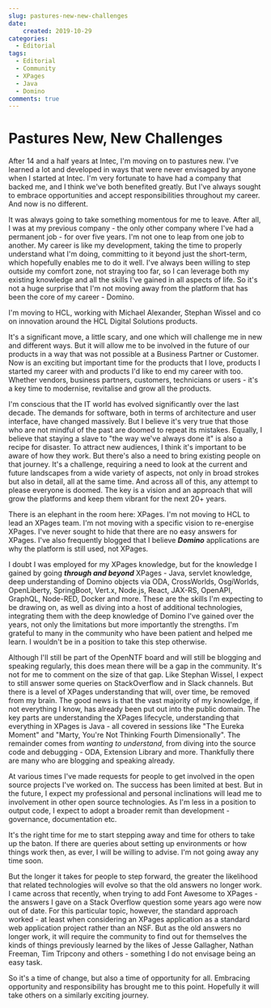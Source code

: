 ```yaml
---
slug: pastures-new-new-challenges
date: 
    created: 2019-10-29
categories:
  - Editorial
tags: 
  - Editorial
  - Community
  - XPages
  - Java
  - Domino
comments: true
---
```

# Pastures New, New Challenges

After 14 and a half years at Intec, I'm moving on to pastures new. I've learned a lot and developed in ways that were never envisaged by anyone when I started at Intec. I'm very fortunate to have had a company that backed me, and I think we've both benefited greatly. But I've always sought to embrace opportunities and accept responsibilities throughout my career. And now is no different.

<!-- more -->

It was always going to take something momentous for me to leave. After all, I was at my previous company - the only other company where I've had a permanent job - for over five years. I'm not one to leap from one job to another. My career is like my development, taking the time to properly understand what I'm doing, committing to it beyond just the short-term, which hopefully enables me to do it well. I've always been willing to step outside my comfort zone, not straying too far, so I can leverage both my existing knowledge and all the skills I've gained in all aspects of life. So it's not a huge surprise that I'm not moving away from the platform that has been the core of my career - Domino.

I'm moving to HCL, working with Michael Alexander, Stephan Wissel and co on innovation around the HCL Digital Solutions products.

It's a significant move, a little scary, and one which will challenge me in new and different ways. But it will allow me to be involved in the future of our products in a way that was not possible at a Business Partner or Customer. Now is an exciting but important time for the products that I love, products I started my career with and products I'd like to end my career with too. Whether vendors, business partners, customers, technicians or users - it's a key time to modernise, revitalise and grow all the products.

I'm conscious that the IT world has evolved significantly over the last decade. The demands for software, both in terms of architecture and user interface, have changed massively. But I believe it's very true that those who are not mindful of the past are doomed to repeat its mistakes. Equally, I believe that staying a slave to "the way we've always done it" is also a recipe for disaster. To attract new audiences, I think it's important to be aware of how they work. But there's also a need to bring existing people on that journey. It's a challenge, requiring a need to look at the current and future landscapes from a wide variety of aspects, not only in broad strokes but also in detail, all at the same time. And across all of this, any attempt to please everyone is doomed. The key is a vision and an approach that will grow the platforms and keep them vibrant for the next 20+ years.

There is an elephant in the room here: XPages. I'm not moving to HCL to lead an XPages team. I'm not moving with a specific vision to re-energise XPages. I've never sought to hide that there are no easy answers for XPages. I've also frequently blogged that I believe _**Domino**_ applications are why the platform is still used, not XPages.

I doubt I was employed for my XPages knowledge, but for the knowledge I gained by going _**through and beyond**_ XPages - Java, servlet knowledge, deep understanding of Domino objects via ODA, CrossWorlds, OsgiWorlds, OpenLiberty, SpringBoot, Vert.x, Node.js, React, JAX-RS, OpenAPI, GraphQL, Node-RED, Docker and more. These are the skills I'm expecting to be drawing on, as well as diving into a host of additional technologies, integrating them with the deep knowledge of Domino I've gained over the years, not only the limitations but more importantly the strengths. I'm grateful to many in the community who have been patient and helped me learn. I wouldn't be in a position to take this step otherwise.

Although I'll still be part of the OpenNTF board and will still be blogging and speaking regularly, this does mean there will be a gap in the community. It's not for me to comment on the size of that gap. Like Stephan Wissel, I expect to still answer some queries on StackOverflow and in Slack channels. But there is a level of XPages understanding that will, over time, be removed from my brain. The good news is that the vast majority of my knowledge, if not everything I know, has already been put out into the public domain. The key parts are understanding the XPages lifecycle, understanding that everything in XPages is Java - all covered in sessions like "The Eureka Moment" and "Marty, You're Not Thinking Fourth Dimensionally". The remainder comes from _wanting to understand_, from diving into the source code and debugging - ODA, Extension Library and more. Thankfully there are many who are blogging and speaking already.

At various times I've made requests for people to get involved in the open source projects I've worked on. The success has been limited at best. But in the future, I expect my professional and personal inclinations will lead me to involvement in other open source technologies. As I'm less in a position to output code, I expect to adopt a broader remit than development - governance, documentation etc.

It's the right time for me to start stepping away and time for others to take up the baton. If there are queries about setting up environments or how things work then, as ever, I will be willing to advise. I'm not going away any time soon.

But the longer it takes for people to step forward, the greater the likelihood that related technologies will evolve so that the old answers no longer work. I came across that recently, when trying to add Font Awesome to XPages - the answers I gave on a Stack Overflow question some years ago were now out of date. For this particular topic, however, the standard approach worked - at least when considering an XPages application as a standard web application project rather than an NSF. But as the old answers no longer work, it will require the community to find out for themselves the kinds of things previously learned by the likes of Jesse Gallagher, Nathan Freeman, Tim Tripcony and others - something I do not envisage being an easy task.

So it's a time of change, but also a time of opportunity for all. Embracing  opportunity and responsibility has brought me to this point. Hopefully it will take others on a similarly exciting journey.